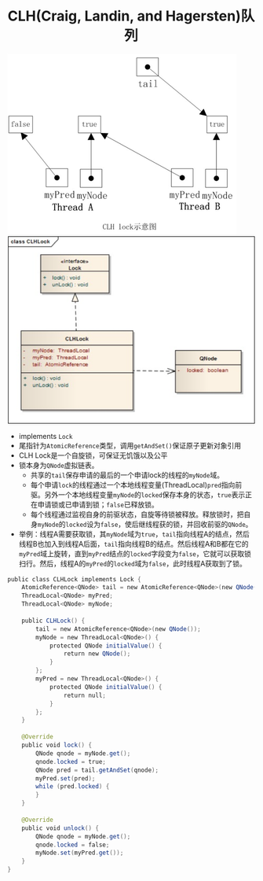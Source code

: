 # <center>CLH(Craig, Landin, and Hagersten)队列</center>


![CLH1](./Images/clh_process.png) ![CLH2](./Images/clh_uml.png)

* implements `Lock`
* 尾指针为`AtomicReference`类型，调用`getAndSet()`保证原子更新对象引用
* CLH Lock是一个自旋锁，可保证无饥饿以及公平
* 锁本身为`QNode`虚拟链表。
    * 共享的`tail`保存申请的最后的一个申请lock的线程的`myNode`域。
    * 每个申请`lock`的线程通过一个本地线程变量(ThreadLocal)`pred`指向前驱。另外一个本地线程变量`myNode`的`locked`保存本身的状态，`true`表示正在申请锁或已申请到锁；`false`已释放锁。
    * 每个线程通过监视自身的前驱状态，自旋等待锁被释放。释放锁时，把自身`myNode`的`locked`设为`false`，使后继线程获的锁，并回收前驱的`QNode`。
* 举例：线程A需要获取锁，其`myNode`域为`true`，`tail`指向线程A的结点，然后线程B也加入到线程A后面，`tail`指向线程B的结点。然后线程A和B都在它的`myPred`域上旋转，直到`myPred`结点的`locked`字段变为`false`，它就可以获取锁扫行。然后，线程A的`myPred`的`locked`域为`false`，此时线程A获取到了锁。

```java
public class CLHLock implements Lock {  
    AtomicReference<QNode> tail = new AtomicReference<QNode>(new QNode());  
    ThreadLocal<QNode> myPred;  
    ThreadLocal<QNode> myNode;  
  
    public CLHLock() {  
        tail = new AtomicReference<QNode>(new QNode());  
        myNode = new ThreadLocal<QNode>() {  
            protected QNode initialValue() {  
                return new QNode();  
            }  
        };  
        myPred = new ThreadLocal<QNode>() {  
            protected QNode initialValue() {  
                return null;  
            }  
        };  
    }  
  
    @Override  
    public void lock() {  
        QNode qnode = myNode.get();  
        qnode.locked = true;  
        QNode pred = tail.getAndSet(qnode);  
        myPred.set(pred);  
        while (pred.locked) {  
        }  
    }  
  
    @Override  
    public void unlock() {  
        QNode qnode = myNode.get();  
        qnode.locked = false;  
        myNode.set(myPred.get());  
    }  
} 
```
